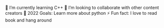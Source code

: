 🌱 I’m currently learning C++
👯 I’m looking to collaborate with other content creators
🥅 2022 Goals: Learn more about python
⚡ Fun fact: I love to read book and hang around

</adversary>
